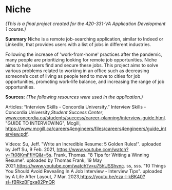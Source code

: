 # Niche
*(This is a final project created for the 420-331-VA Application Development 1 course.)* 

**Summary**
Niche is a remote job-searching application, similar to Indeed or LinkedIn, that provides users with a list of jobs in different industries. 

Following the increase of 'work-from-home' practices after the pandemic, many people are prioritizing looking for remote job opportunities. Niche aims to help users find and secure these jobs. 
This project aims to solve various problems related to working in an office such as decreasing someone’s cost of living as people tend to move to cities for job opportunities, promoting work-life balance, and increasing the range of job opportunities.

**Sources:**
*(The following resources were used in the application.)* 

Articles:
  “Interview Skills - Concordia University.” Interview Skills - Concordia University,_Student Success Center_, www.concordia.ca/students/success/career-planning/interview-guide.html. 
  "GUIDE TO INTERVIEWING", Mcgill, https://www.mcgill.ca/careers4engineers/files/careers4engineers/guide_interview.pdf.
  
Videos:
  Su, Jeff. "Write an Incredible Resume: 5 Golden Rules!". uploaded by Jeff Su, 9 Feb. 2021, https://www.youtube.com/watch?v=Tt08KmFfIYQ&t=5s.
  Frank, Thomas. "8 Tips for Writing a Winning Resume". uploaded by Thomas Frank, 19 May 2021,https://www.youtube.com/watch?v=u75hUSShvnc.
  ss, sss. "10 Things You Should Avoid Revealing In A Job Interview - Interview Tips". uploaded by A Life After Layout, 7 Mar. 2023,https://youtu.be/eza-l-kBK40?si=fBRkzBFgxa82PnQR
